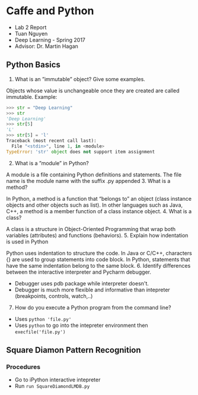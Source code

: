 # Caffe and Python 
* Lab 2 Report
* Tuan Nguyen
* Deep Learning - Spring 2017
* Advisor: Dr. Martin Hagan

## Python Basics
1. What is an ”immutable” object? Give some examples.

  Objects whose value is unchangeable once they are created are called immutable. Example:

  ```python
  >>> str = "Deep Learning"
  >>> str
  'Deep Learning'
  >>> str[5]
  'L'
  >>> str[5] = 'l'
  Traceback (most recent call last):
    File "<stdin>", line 1, in <module>
  TypeError: 'str' object does not support item assignment
  ```

2. What is a ”module” in Python?

A module is a file containing Python definitions and statements. The file name is the module name with the suffix .py appended
3. What is a method?

In Python, a method is a function that “belongs to” an object (class instance objects and other objects such as list). In other languages such as Java, C++, a method is a member function of a class instance object.
4. What is a class?

A class is a structure in Object-Oriented Programming that wrap both variables (attributes) and functions (behaviors). 
5. Explain how indentation is used in Python

Python uses indentation to structure the code. In Java or C/C++, characters {} are used to group statements into code block. In Python, statements that have the same indentation belong to the same block. 
6. Identify differences between the interactive interpreter and Pycharm debugger.
 * Debugger uses pdb package while interpreter doesn't. 
 * Debugger is much more flexible and informative than intepreter (breakpoints, controls, watch,..)
7. How do you execute a Python program from the command line?
 * Uses `python 'file.py'`
 * Uses `python` to go into the intepreter environment then `execfile('file.py')`
 
 ## Square Diamon Pattern Recognition
 ### Procedures
 * Go to iPython interactive intepreter
 * Run `run SquareDiamondLMDB.py`
